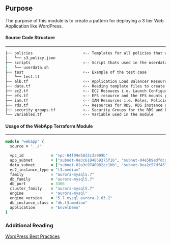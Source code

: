 ## Purpose

The purpose of this module is to create a pattern for deploying a 3 tier Web Application like WordPress.

#### Source Code Structure
_____________________

```bash
├── policies                      <-- Templates for all policies that will be created                 
│   └── s3_policy.json    
├── scripts                       <-- Script thats used in the userdata for launch configuration to mount the efs share
|   └── userdata.sh                  
├── test                          <-- Example of the test case
│   └── test.tf
├── alb.tf                        <-- Application Load Balancer Resources i.e. ALB, Listeners and Target Groups
├── data.tf                       <-- Reading template files to create policies
├── ec2.tf                        <-- EC2 Resouces i.e. Launch Configuration, ASG, userdate
├── efs.tf                        <-- EFS resource and the EFS mounts points in the data subnets
├── iam.tf                        <-- IAM Resources i.e. Roles, Policies and policy attachments
├── rds.tf                        <-- Resources for RDS. RDS instance and Clusters
├── security_groups.tf            <-- Security Groups for the RDS and EC2 instance
└── variables.tf                  <-- Variable used in the module
```

#### Usage of the WebApp Terraform Module
_____________________

```ruby
module "webapp" {
  source = "../"

  vpc_id            = "vpc-04f99e5833c3a909b"
  app_subnet        = ["subnet-0e3c6194859275f16", "subnet-04e5b9adfdcabcdaf"]
  data_subnet       = ["subnet-02a3c9740982cc1bb", "subnet-0ea2c57df4538b887"]
  ec2_instance_type = "t3.medium"
  family            = "aurora-mysql5.7"
  db_family         = "aurora-mysql5.7"
  db_port           = 3306
  cluster_family    = "aurora-mysql5.7"
  engine            = "aurora-mysql"
  engine_version    = "5.7.mysql_aurora.2.03.2"
  db_instance_class = "db.t3.medium"
  application       = "EnvelDemo"
}
```
### Additional Reading
[WordPress Best Practices](https://aws.amazon.com/blogs/architecture/wordpress-best-practices-on-aws/)


